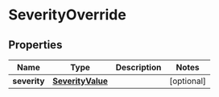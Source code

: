 
# SeverityOverride

## Properties
Name | Type | Description | Notes
------------ | ------------- | ------------- | -------------
**severity** | [**SeverityValue**](SeverityValue.md) |  |  [optional]



